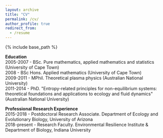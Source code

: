 ```yaml
---
layout: archive
title: "CV"
permalink: /cv/
author_profile: true
redirect_from:
  - /resume
---
```


{% include base_path %}

**Education**  
2005-2007 - BSc. Pure mathematics, applied mathematics and statistics (University of Cape Town)  
2008 - BSc Hons. Applied mathematics (University of Cape Town)  
2009-2011 - MPhil. Theoretical plasma physics (Australian National University)  
2011-2014 - PhD. "Entropy-related principles for non-equilibrium systems: theoretical foundations and applications to ecology and fluid dynamics" (Australian National University)  

**Professional Research Experience**  
2015-2018 - Postdoctoral Research Associate. Department of Ecology and Evolutionary Biology, University of Arizona  
2018-present - Research Faculty. Environmental Resilience Institute & Department of Biology, Indiana University